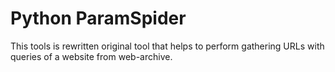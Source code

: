 # Python ParamSpider
This tools is rewritten original tool that helps to perform gathering URLs with queries of a website from web-archive.
